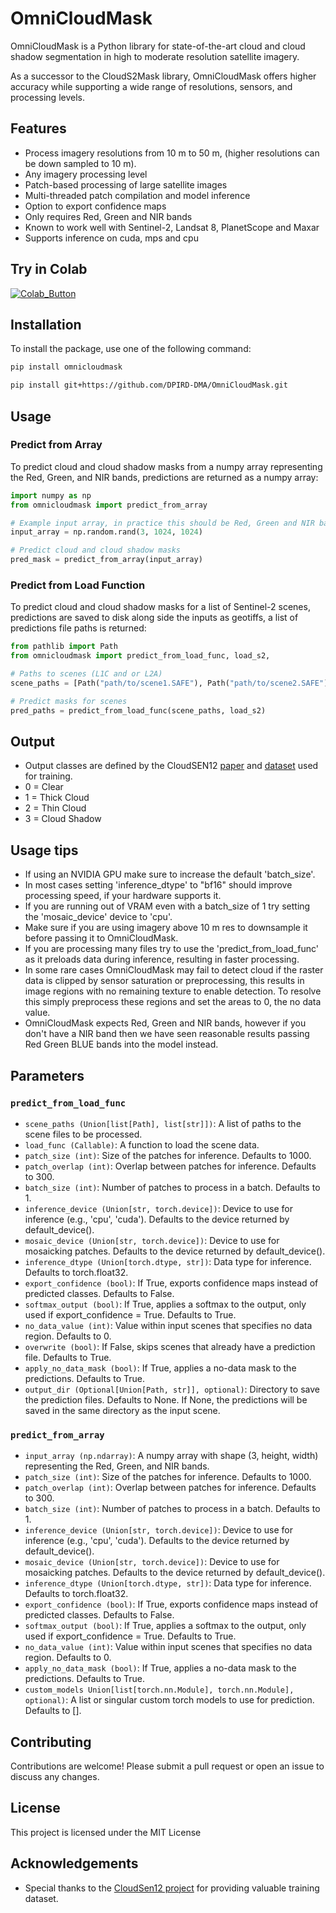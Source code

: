 # OmniCloudMask

OmniCloudMask is a Python library for state-of-the-art cloud and cloud shadow segmentation in high to moderate resolution satellite imagery.

As a successor to the CloudS2Mask library, OmniCloudMask offers higher accuracy while supporting a wide range of resolutions, sensors, and processing levels.

## Features

-   Process imagery resolutions from 10 m to 50 m, (higher resolutions can be down sampled to 10 m).
-   Any imagery processing level
-   Patch-based processing of large satellite images
-   Multi-threaded patch compilation and model inference
-   Option to export confidence maps
-   Only requires Red, Green and NIR bands
-   Known to work well with Sentinel-2, Landsat 8, PlanetScope and Maxar
-   Supports inference on cuda, mps and cpu

## Try in Colab

[![Colab_Button]][Link]

[Link]: https://colab.research.google.com/drive/1d53lg2yiSbqhrzDWlJoS5rjHgRLRJ3WY?usp=sharing 'Try OmniCloudMask In Colab'

[Colab_Button]: https://img.shields.io/badge/Try%20in%20Colab-grey?style=for-the-badge&logo=google-colab


## Installation

To install the package, use one of the following command:

```bash
pip install omnicloudmask
```

```bash
pip install git+https://github.com/DPIRD-DMA/OmniCloudMask.git
```

## Usage

### Predict from Array

To predict cloud and cloud shadow masks from a numpy array representing the Red, Green, and NIR bands, predictions are returned as a numpy array:

```python
import numpy as np
from omnicloudmask import predict_from_array

# Example input array, in practice this should be Red, Green and NIR bands
input_array = np.random.rand(3, 1024, 1024)

# Predict cloud and cloud shadow masks
pred_mask = predict_from_array(input_array)
```

### Predict from Load Function

To predict cloud and cloud shadow masks for a list of Sentinel-2 scenes, predictions are saved to disk along side the inputs as geotiffs, a list of predictions file paths is returned:

```python
from pathlib import Path
from omnicloudmask import predict_from_load_func, load_s2,

# Paths to scenes (L1C and or L2A)
scene_paths = [Path("path/to/scene1.SAFE"), Path("path/to/scene2.SAFE")]

# Predict masks for scenes
pred_paths = predict_from_load_func(scene_paths, load_s2)
```
## Output
- Output classes are defined by the CloudSEN12 [paper](https://www.nature.com/articles/s41597-022-01878-2) and [dataset](https://cloudsen12.github.io/) used for training.
- 0 = Clear
- 1 = Thick Cloud
- 2 = Thin Cloud
- 3 = Cloud Shadow

## Usage tips

-   If using an NVIDIA GPU make sure to increase the default 'batch_size'.
-   In most cases setting 'inference_dtype' to "bf16" should improve processing speed, if your hardware supports it.
-   If you are running out of VRAM even with a batch_size of 1 try setting the 'mosaic_device' device to 'cpu'.
-   Make sure if you are using imagery above 10 m res to downsample it before passing it to OmniCloudMask.
-   If you are processing many files try to use the 'predict_from_load_func' as it preloads data during inference, resulting in faster processing.
-   In some rare cases OmniCloudMask may fail to detect cloud if the raster data is clipped by sensor saturation or preprocessing, this results in image regions with no remaining texture to enable detection. To resolve this simply preprocess these regions and set the areas to 0, the no data value.
-   OmniCloudMask expects Red, Green and NIR bands, however if you don't have a NIR band then we have seen reasonable results passing Red Green BLUE bands into the model instead.

## Parameters

### `predict_from_load_func`

-   `scene_paths (Union[list[Path], list[str]])`: A list of paths to the scene files to be processed.
-   `load_func (Callable)`: A function to load the scene data.
-   `patch_size (int)`: Size of the patches for inference. Defaults to 1000.
-   `patch_overlap (int)`: Overlap between patches for inference. Defaults to 300.
-   `batch_size (int)`: Number of patches to process in a batch. Defaults to 1.
-   `inference_device (Union[str, torch.device])`: Device to use for inference (e.g., 'cpu', 'cuda'). Defaults to the device returned by default_device().
-   `mosaic_device (Union[str, torch.device])`: Device to use for mosaicking patches. Defaults to the device returned by default_device().
-   `inference_dtype (Union[torch.dtype, str])`: Data type for inference. Defaults to torch.float32.
-   `export_confidence (bool)`: If True, exports confidence maps instead of predicted classes. Defaults to False.
-   `softmax_output (bool)`: If True, applies a softmax to the output, only used if export_confidence = True. Defaults to True.
-   `no_data_value (int)`: Value within input scenes that specifies no data region. Defaults to 0.
-   `overwrite (bool)`: If False, skips scenes that already have a prediction file. Defaults to True.
-   `apply_no_data_mask (bool)`: If True, applies a no-data mask to the predictions. Defaults to True.
-   `output_dir (Optional[Union[Path, str]], optional)`: Directory to save the prediction files. Defaults to None. If None, the predictions will be saved in the same directory as the input scene.

### `predict_from_array`

-   `input_array (np.ndarray)`: A numpy array with shape (3, height, width) representing the Red, Green, and NIR bands.
-   `patch_size (int)`: Size of the patches for inference. Defaults to 1000.
-   `patch_overlap (int)`: Overlap between patches for inference. Defaults to 300.
-   `batch_size (int)`: Number of patches to process in a batch. Defaults to 1.
-   `inference_device (Union[str, torch.device])`: Device to use for inference (e.g., 'cpu', 'cuda'). Defaults to the device returned by default_device().
-   `mosaic_device (Union[str, torch.device])`: Device to use for mosaicking patches. Defaults to the device returned by default_device().
-   `inference_dtype (Union[torch.dtype, str])`: Data type for inference. Defaults to torch.float32.
-   `export_confidence (bool)`: If True, exports confidence maps instead of predicted classes. Defaults to False.
-   `softmax_output (bool)`: If True, applies a softmax to the output, only used if export_confidence = True. Defaults to True.
-   `no_data_value (int)`: Value within input scenes that specifies no data region. Defaults to 0.
-   `apply_no_data_mask (bool)`: If True, applies a no-data mask to the predictions. Defaults to True.
-   `custom_models Union[list[torch.nn.Module], torch.nn.Module], optional)`: A list or singular custom torch models to use for prediction. Defaults to [].

## Contributing

Contributions are welcome! Please submit a pull request or open an issue to discuss any changes.

## License

This project is licensed under the MIT License

## Acknowledgements

-   Special thanks to the [CloudSen12 project](https://cloudsen12.github.io/) for providing valuable training dataset.
